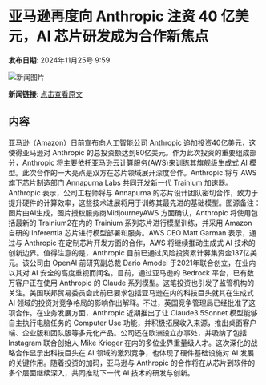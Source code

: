 # 亚马逊再度向 Anthropic 注资 40 亿美元，AI 芯片研发成为合作新焦点

**发布日期**: 2024年11月25号 9:59

![新闻图片](https://pic.chinaz.com/picmap/thumb/202307120853038799_0.jpg)

**新闻链接**: [点击查看原文](https://www.aibase.com/zh/news/13439)

## 内容

亚马逊（Amazon）日前宣布向人工智能公司 Anthropic 追加投资40亿美元，这使得亚马逊对 Anthropic 的总投资额达到80亿美元。作为此次投资的重要组成部分，Anthropic 将主要依托亚马逊云计算服务(AWS)来训练其旗舰级生成式 AI 模型。此次合作的一大亮点是双方在芯片领域展开深度合作。Anthropic 将与 AWS 旗下芯片制造部门 Annapurna Labs 共同开发新一代 Trainium 加速器。Anthropic 表示，公司工程师将与 Annapurna 的芯片设计团队密切合作，致力于提升硬件的计算效率，这些技术进展将用于训练其最先进的基础模型。图源备注：图片由AI生成，图片授权服务商MidjourneyAWS 方面确认，Anthropic 将使用包括最新的 Trainium2在内的 Trainium 系列芯片进行模型训练，并采用 Amazon 自研的 Inferentia 芯片进行模型部署和服务。AWS CEO Matt Garman 表示，通过与 Anthropic 在定制芯片开发方面的合作，AWS 将继续推动生成式 AI 技术的创新边界。值得注意的是，Anthropic 目前已通过风险投资累计募集资金137亿美元。该公司由 OpenAI 前研究副总裁 Dario Amodei 于2021年联合创立，在业内以其对 AI 安全的高度重视而闻名。目前，通过亚马逊的 Bedrock 平台，已有数万客户正在使用 Anthropic 的 Claude 系列模型。这笔投资也引发了监管机构的关注。美国联邦贸易委员会此前已要求包括亚马逊在内的科技巨头就其在生成式 AI 领域的投资对竞争格局的影响作出解释。不过，英国竞争管理局已经批准了这项合作。在业务发展方面，Anthropic 近期推出了让 Claude3.5Sonnet 模型能够自主执行电脑任务的 Computer Use 功能，并积极拓展收入来源，推出桌面客户端、企业版和团队版等多元化产品。公司还在欧洲设立办事处，并吸纳了包括 Instagram 联合创始人 Mike Krieger 在内的多位业界重量级人才。这次深化的战略合作显示出科技巨头在 AI 领域的激烈竞争，也体现了硬件基础设施对 AI 发展的关键作用。随着投资的加码，亚马逊与 Anthropic 的合作将在从芯片到软件的多个层面继续深入，共同推动下一代 AI 技术的研发与创新。
